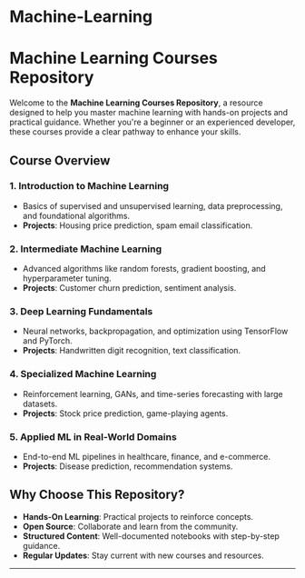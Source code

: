 # Machine-Learning
# Machine Learning Courses Repository  

Welcome to the **Machine Learning Courses Repository**, a resource designed to help you master machine learning with hands-on projects and practical guidance. Whether you're a beginner or an experienced developer, these courses provide a clear pathway to enhance your skills.  

## Course Overview  

### 1. Introduction to Machine Learning  
- Basics of supervised and unsupervised learning, data preprocessing, and foundational algorithms.  
- **Projects**: Housing price prediction, spam email classification.  

### 2. Intermediate Machine Learning  
- Advanced algorithms like random forests, gradient boosting, and hyperparameter tuning.  
- **Projects**: Customer churn prediction, sentiment analysis.  

### 3. Deep Learning Fundamentals  
- Neural networks, backpropagation, and optimization using TensorFlow and PyTorch.  
- **Projects**: Handwritten digit recognition, text classification.  

### 4. Specialized Machine Learning  
- Reinforcement learning, GANs, and time-series forecasting with large datasets.  
- **Projects**: Stock price prediction, game-playing agents.  

### 5. Applied ML in Real-World Domains  
- End-to-end ML pipelines in healthcare, finance, and e-commerce.  
- **Projects**: Disease prediction, recommendation systems.  

## Why Choose This Repository?  
- **Hands-On Learning**: Practical projects to reinforce concepts.  
- **Open Source**: Collaborate and learn from the community.  
- **Structured Content**: Well-documented notebooks with step-by-step guidance.  
- **Regular Updates**: Stay current with new courses and resources.  

---


